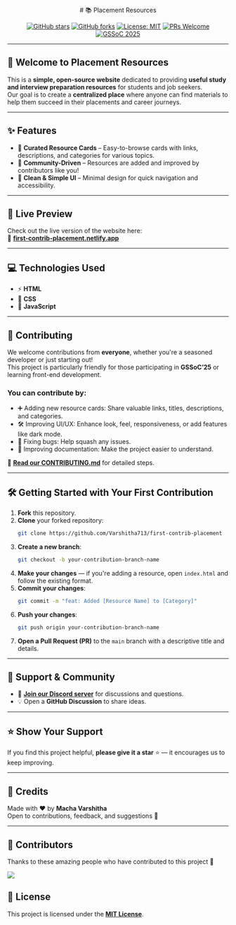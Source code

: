 <div align="center">
# 📚 Placement Resources

[![GitHub stars](https://img.shields.io/github/stars/Varshitha713/first-contrib-placement.svg?style=for-the-badge)](https://github.com/Varshitha713/first-contrib-placement/stargazers)
[![GitHub forks](https://img.shields.io/github/forks/Varshitha713/first-contrib-placement.svg?style=for-the-badge)](https://github.com/Varshitha713/first-contrib-placement/network/members)
[![License: MIT](https://img.shields.io/badge/License-MIT-yellow.svg?style=for-the-badge)](./LICENSE)
[![PRs Welcome](https://img.shields.io/badge/PRs-welcome-brightgreen.svg?style=for-the-badge)](http://makeapullrequest.com)
[![GSSoC 2025](https://img.shields.io/badge/GSSoC-2025-orange?style=for-the-badge)](#)

</div>

---

## 👋 Welcome to Placement Resources

This is a **simple, open-source website** dedicated to providing **useful study and interview preparation resources** for students and job seekers.  
Our goal is to create a **centralized place** where anyone can find materials to help them succeed in their placements and career journeys.

---

## ✨ Features

- 📑 **Curated Resource Cards** – Easy-to-browse cards with links, descriptions, and categories for various topics.  
- 🤝 **Community-Driven** – Resources are added and improved by contributors like you!  
- 🎨 **Clean & Simple UI** – Minimal design for quick navigation and accessibility.  

---

## 🚀 Live Preview

Check out the live version of the website here:  
🔗 **[first-contrib-placement.netlify.app](https://first-contrib-placement.netlify.app/)**

---

## 💻 Technologies Used

- ⚡ **HTML**  
- 🎨 **CSS**  
- 🧠 **JavaScript**

---

## 🤝 Contributing

We welcome contributions from **everyone**, whether you're a seasoned developer or just starting out!  
This project is particularly friendly for those participating in **GSSoC’25** or learning front-end development.

### You can contribute by:

- ➕ Adding new resource cards: Share valuable links, titles, descriptions, and categories.  
- 🛠 Improving UI/UX: Enhance look, feel, responsiveness, or add features like dark mode.  
- 🐛 Fixing bugs: Help squash any issues.  
- 📄 Improving documentation: Make the project easier to understand.

📜 **[Read our CONTRIBUTING.md](https://github.com/Varshitha713/first-contrib-placement/blob/master/contributing.md)** for detailed steps.

---

## 🛠 Getting Started with Your First Contribution

1. **Fork** this repository.  
2. **Clone** your forked repository:
    ```bash
    git clone https://github.com/Varshitha713/first-contrib-placement
    ```
3. **Create a new branch**:
    ```bash
    git checkout -b your-contribution-branch-name
    ```
4. **Make your changes** — if you're adding a resource, open `index.html` and follow the existing format.  
5. **Commit your changes**:
    ```bash
    git commit -m "feat: Added [Resource Name] to [Category]"
    ```
6. **Push your changes**:
    ```bash
    git push origin your-contribution-branch-name
    ```
7. **Open a Pull Request (PR)** to the `main` branch with a descriptive title and details.

---

## 💬 Support & Community

- 📢 **[Join our Discord server](https://discord.gg/eZUc6NA4Np)** for discussions and questions.  
- 💡 Open a **GitHub Discussion** to share ideas.

---

## ⭐ Show Your Support

If you find this project helpful, **please give it a star** ⭐ — it encourages us to keep improving.

---

## 🙌 Credits

Made with ❤️ by **Macha Varshitha**  
Open to contributions, feedback, and suggestions 🚀

---

## 👥 Contributors

Thanks to these amazing people who have contributed to this project 💖

<a href="https://github.com/Varshitha713/first-contrib-placement/graphs/contributors">
  <img src="https://contrib.rocks/image?repo=Varshitha713/first-contrib-placement" />
</a>

## 📝 License

This project is licensed under the **[MIT License](./LICENSE)**.

